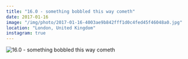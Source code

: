 ```yaml
---
title: "16.0 - something bobbled this way cometh"
date: 2017-01-16
image: "/img/photo/2017-01-16-4003ae9b842fff1d0c4fed45f46048a0.jpg"
location: "London, United Kingdom"
instagram: true
---
```


![16.0 - something bobbled this way cometh](/img/photo/2017-01-16-4003ae9b842fff1d0c4fed45f46048a0.jpg)

